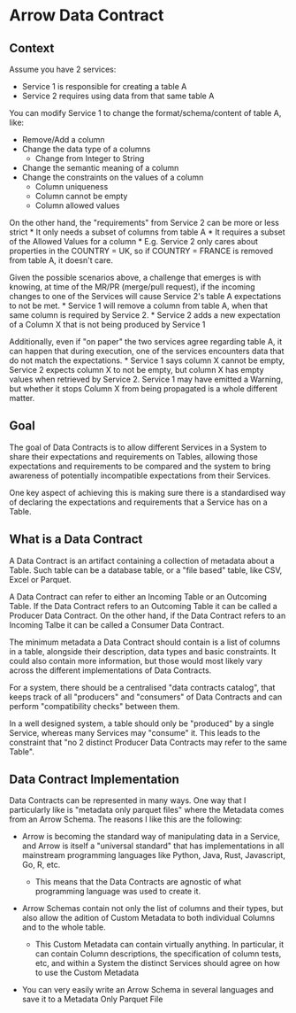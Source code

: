 # Arrow Data Contract

## Context

Assume you have 2 services:

* Service 1 is responsible for creating a table A
* Service 2 requires using data from that same table A

You can modify Service 1 to change the format/schema/content of table A, like:

* Remove/Add a column
* Change the data type of a columns
    * Change from Integer to String
* Change the semantic meaning of a column
* Change the constraints on the values of a column
    * Column uniqueness
    * Column cannot be empty
    * Column allowed values

On the other hand, the "requirements" from Service 2 can be more or less strict
    * It only needs a subset of columns from table A
    * It requires a subset of the Allowed Values for a column
        * E.g. Service 2 only cares about properties in the COUNTRY = UK, so if COUNTRY = FRANCE is removed from table A, it doesn't care.

Given the possible scenarios above, a challenge that emerges is with knowing, at time of the MR/PR (merge/pull request), if the incoming changes to one of the Services will cause Service 2's table A expectations to not be met.
    * Service 1 will remove a column from table A, when that same column is required by Service 2.
    * Service 2 adds a new expectation of a Column X that is not being produced by Service 1

Additionally, even if "on paper" the two services agree regarding table A, it can happen that during execution, one of the services encounters data that do not match the expectations.
    * Service 1 says column X cannot be empty, Service 2 expects column X to not be empty, but column X has empty values when retrieved by Service 2. Service 1 may have emitted a Warning, but whether it stops Column X from being propagated is a whole different matter.

## Goal

The goal of Data Contracts is to allow different Services in a System to share their expectations and requirements on Tables, allowing those expectations and requirements to be compared and the system to bring awareness of potentially incompatible expectations from their Services.

One key aspect of achieving this is making sure there is a standardised way of declaring the expectations and requirements that a Service has on a Table.


## What is a Data Contract

A Data Contract is an artifact containing a collection of metadata about a Table. Such table can be a database table, or a "file based" table, like CSV, Excel or Parquet.

A Data Contract can refer to either an Incoming Table or an Outcoming Table. If the Data Contract refers to an Outcoming Table it can be called a Producer Data Contract. On the other hand, if the Data Contract refers to an Incoming Talbe it can be called a Consumer Data Contract.

The minimum metadata a Data Contract should contain is a list of columns in a table, alongside their description, data types and basic constraints. It could also contain more information, but those would most likely vary across the different implementations of Data Contracts.

For a system, there should be a centralised "data contracts catalog", that keeps track of all "producers" and "consumers" of Data Contracts and can perform "compatibility checks" between them.

In a well designed system, a table should only be "produced" by a single Service, whereas many Services may "consume" it. This leads to the constraint that "no 2 distinct Producer Data Contracts may refer to the same Table".

## Data Contract Implementation

Data Contracts can be represented in many ways. One way that I particularly like is "metadata only parquet files" where the Metadata comes from an Arrow Schema. The reasons I like this are the following:

* Arrow is becoming the standard way of manipulating data in a Service, and Arrow is itself a "universal standard" that has implementations in all mainstream programming languages like Python, Java, Rust, Javascript, Go, R, etc.
    * This means that the Data Contracts are agnostic of what programming language was used to create it.

* Arrow Schemas contain not only the list of columns and their types, but also allow the adition of Custom Metadata to both individual Columns and to the whole table.
    * This Custom Metadata can contain virtually anything. In particular, it can contain Column descriptions, the specification of column tests, etc, and within a System the distinct Services should agree on how to use the Custom Metadata

* You can very easily write an Arrow Schema in several languages and save it to a Metadata Only Parquet File

